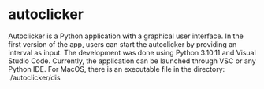# autoclicker
Autoclicker is a Python application with a graphical user interface. In the first version of the app, users can start the autoclicker by providing an interval as input. The development was done using Python 3.10.11 and Visual Studio Code. Currently, the application can be launched through VSC or any Python IDE.
For MacOS, there is an executable file in the directory: ./autoclicker/dis
